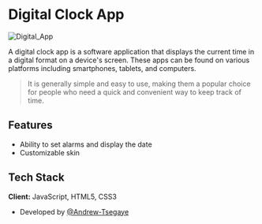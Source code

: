 # Digital Clock App

![Digital_App](https://i.imgur.com/oPT8D0i.png)

A digital clock app is a software application that displays the current time in a digital format on a device's screen. These apps can be found on various platforms including smartphones, tablets, and computers.
> It is generally simple and easy to use, making them a popular choice for people who need a quick and convenient way to keep track of time.

## Features
- Ability to set alarms and display the date
- Customizable skin

## Tech Stack

**Client:** JavaScript, HTML5, CSS3

- Developed by [@Andrew-Tsegaye](https://www.github.com/Andrew-Tsegaye)
